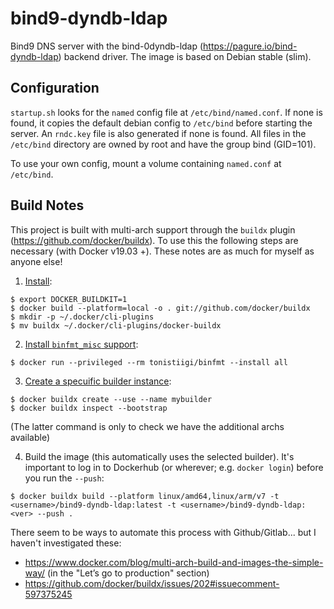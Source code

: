 # bind9-dyndb-ldap

Bind9 DNS server with the bind-0dyndb-ldap (https://pagure.io/bind-dyndb-ldap) backend driver. The image is based on Debian stable (slim).

## Configuration
`startup.sh` looks for the `named` config file at `/etc/bind/named.conf`. If none is found, it copies the default debian config to `/etc/bind` before starting the server. An `rndc.key` file is also generated if none is found. All files in the `/etc/bind` directory are owned by root and have the group bind (GID=101).

To use your own config, mount a volume containing `named.conf` at `/etc/bind`.

## Build Notes
This project is built with multi-arch support through the `buildx` plugin (https://github.com/docker/buildx). To use this the following steps are necessary (with Docker v19.03 +). These notes are as much for myself as anyone else!

1) [Install](https://github.com/docker/buildx#with-buildx-or-docker-1903 "buildx install notes"): 
```
$ export DOCKER_BUILDKIT=1
$ docker build --platform=local -o . git://github.com/docker/buildx
$ mkdir -p ~/.docker/cli-plugins
$ mv buildx ~/.docker/cli-plugins/docker-buildx
```
2) [Install `binfmt_misc` support](https://github.com/docker/buildx#building-multi-platform-images "buildx - building multi-platform images"):
```
$ docker run --privileged --rm tonistiigi/binfmt --install all
```
3) [Create a specuific builder instance](https://docs.docker.com/docker-for-mac/multi-arch/#build-and-run-multi-architecture-images "docker - building multi-platform images"):
```
$ docker buildx create --use --name mybuilder
$ docker buildx inspect --bootstrap
```
(The latter command is only to check we have the additional archs available)

4) Build the image (this automatically uses the selected builder). It's important to log in to Dockerhub (or wherever; e.g. `docker login`) before you run the `--push`:
```
$ docker buildx build --platform linux/amd64,linux/arm/v7 -t <username>/bind9-dyndb-ldap:latest -t <username>/bind9-dyndb-ldap:<ver> --push .
```
There seem to be ways to automate this process with Github/Gitlab... but I haven't investigated these:
- https://www.docker.com/blog/multi-arch-build-and-images-the-simple-way/ (in the "Let’s go to production" section)
- https://github.com/docker/buildx/issues/202#issuecomment-597375245

